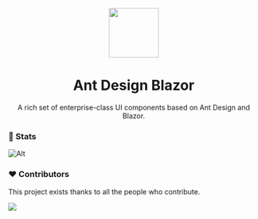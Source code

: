 <p align="center">
  <a href="https://ant.design">
    <img width="100" src="https://raw.githubusercontent.com/ant-design-blazor/ant-design-blazor/master/logo.svg">
  </a>
</p>

<h1 align="center">Ant Design Blazor</h1>
<p align="center">A rich set of enterprise-class UI components based on Ant Design and Blazor.</p>

### 🌈 Stats 

![Alt](https://repobeats.axiom.co/api/embed/e65abfb2258c62189ec79b4e15cf6e4566cd96cb.svg "Repobeats analytics image")

### ❤ Contributors 

This project exists thanks to all the people who contribute.

<a href="https://github.com/ant-design-blazor/ant-design-blazor/graphs/contributors">
  <img src="https://contrib.rocks/image?repo=ant-design-blazor/ant-design-blazor" />
</a>

